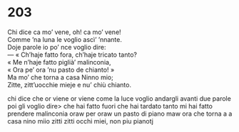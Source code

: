 # 203
  
Chi dice ca mo’ vene, oh! ca mo’ vene!  
Comme ’na luna le voglio ascì’ ’nnante.  
Doje parole io po’ nce voglio dire:  
— « Ch’haje fatto fora, ch’haje tricato tanto?  
« Me n’haje fatto piglià’ malinconia,  
« Ora pe’ ora ’nu pasto de chianto! »  
Ma mo’ che torna a casa Ninno mio;  
Zitte, zitt’uocchie mieje e nu’ chiù chianto.

chi dice che or viene or viene
come la luce voglio andargli avanti
due parole poi gli voglio dire>
che hai fatto fuori che hai tardato tanto
mi hai fatto prendere malinconia
oraw per oraw un pasto di piano
maw ora che torna a a casa nino miio
zitti zitti occhi miei, non piu pianotj
